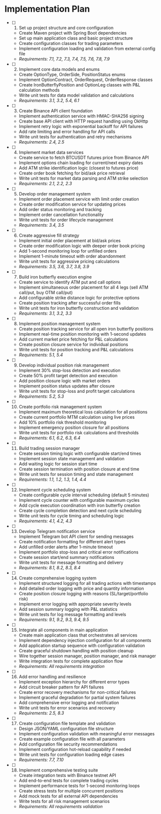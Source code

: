 # Implementation Plan

- [ ] 1. Set up project structure and core configuration
  - Create Maven project with Spring Boot dependencies
  - Set up main application class and basic project structure
  - Create configuration classes for trading parameters
  - Implement configuration loading and validation from external config file
  - _Requirements: 7.1, 7.2, 7.3, 7.4, 7.5, 7.6, 7.8, 7.9_

- [ ] 2. Implement core data models and enums
  - Create OptionType, OrderSide, PositionStatus enums
  - Implement OptionContract, OrderRequest, OrderResponse classes
  - Create IronButterflyPosition and OptionLeg classes with P&L calculation methods
  - Write unit tests for data model validation and calculations
  - _Requirements: 3.1, 3.2, 5.4, 6.1_

- [ ] 3. Create Binance API client foundation
  - Implement authentication service with HMAC-SHA256 signing
  - Create base API client with HTTP request handling using OkHttp
  - Implement retry logic with exponential backoff for API failures
  - Add rate limiting and error handling for API calls
  - Write unit tests for authentication and retry mechanisms
  - _Requirements: 2.4, 2.5_

- [ ] 4. Implement market data services
  - Create service to fetch BTCUSDT futures price from Binance API
  - Implement options chain loading for current/next expiry dates
  - Add ATM strike identification logic (closest to futures price)
  - Create order book fetching for bid/ask price retrieval
  - Write unit tests for market data parsing and ATM strike selection
  - _Requirements: 2.1, 2.2, 2.3_

- [ ] 5. Develop order management system
  - Implement order placement service with limit order creation
  - Create order modification service for updating prices
  - Add order status monitoring and tracking
  - Implement order cancellation functionality
  - Write unit tests for order lifecycle management
  - _Requirements: 3.4, 3.5_

- [ ] 6. Create aggressive fill strategy
  - Implement initial order placement at bid/ask prices
  - Create order modification logic with deeper order book pricing
  - Add 1-second monitoring loop for unfilled orders
  - Implement 1-minute timeout with order abandonment
  - Write unit tests for aggressive pricing calculations
  - _Requirements: 3.5, 3.6, 3.7, 3.8, 3.9_

- [ ] 7. Build iron butterfly execution engine
  - Create service to identify ATM put and call options
  - Implement simultaneous order placement for all 4 legs (sell ATM call/put, buy OTM call/put)
  - Add configurable strike distance logic for protective options
  - Create position tracking after successful order fills
  - Write unit tests for iron butterfly construction and validation
  - _Requirements: 3.1, 3.2, 3.3_

- [ ] 8. Implement position management system
  - Create position tracking service for all open iron butterfly positions
  - Implement real-time position monitoring with 1-second updates
  - Add current market price fetching for P&L calculations
  - Create position closure service for individual positions
  - Write unit tests for position tracking and P&L calculations
  - _Requirements: 5.1, 5.4_

- [ ] 9. Develop individual position risk management
  - Implement 30% stop-loss detection and execution
  - Create 50% profit target detection and execution
  - Add position closure logic with market orders
  - Implement position status updates after closure
  - Write unit tests for stop-loss and profit target calculations
  - _Requirements: 5.2, 5.3_

- [ ] 10. Create portfolio risk management system
  - Implement maximum theoretical loss calculation for all positions
  - Create current portfolio MTM calculation using live prices
  - Add 10% portfolio risk threshold monitoring
  - Implement emergency position closure for all positions
  - Write unit tests for portfolio risk calculations and thresholds
  - _Requirements: 6.1, 6.2, 6.3, 6.4_

- [ ] 11. Build trading session manager
  - Create session timing logic with configurable start/end times
  - Implement session state management and validation
  - Add waiting logic for session start time
  - Create session termination with position closure at end time
  - Write unit tests for session timing and state management
  - _Requirements: 1.1, 1.2, 1.3, 1.4, 4.4_

- [ ] 12. Implement cycle scheduling system
  - Create configurable cycle interval scheduling (default 5 minutes)
  - Implement cycle counter with configurable maximum cycles
  - Add cycle execution coordination with iron butterfly creation
  - Create cycle completion detection and next cycle scheduling
  - Write unit tests for cycle timing and scheduling logic
  - _Requirements: 4.1, 4.2, 4.3_

- [ ] 13. Develop Telegram notification service
  - Implement Telegram bot API client for sending messages
  - Create notification formatting for different alert types
  - Add unfilled order alerts after 1-minute timeout
  - Implement portfolio stop-loss and critical error notifications
  - Create session start/end summary notifications
  - Write unit tests for message formatting and delivery
  - _Requirements: 8.1, 8.2, 8.3, 8.4_

- [ ] 14. Create comprehensive logging system
  - Implement structured logging for all trading actions with timestamps
  - Add detailed order logging with price and quantity information
  - Create position closure logging with reasons (SL/target/portfolio risk)
  - Implement error logging with appropriate severity levels
  - Add session summary logging with P&L statistics
  - Write unit tests for log message formatting and levels
  - _Requirements: 9.1, 9.2, 9.3, 9.4, 9.5_

- [ ] 15. Integrate all components in main application
  - Create main application class that orchestrates all services
  - Implement dependency injection configuration for all components
  - Add application startup sequence with configuration validation
  - Create graceful shutdown handling with position cleanup
  - Wire together session manager, position manager, and risk manager
  - Write integration tests for complete application flow
  - _Requirements: All requirements integration_

- [ ] 16. Add error handling and resilience
  - Implement exception hierarchy for different error types
  - Add circuit breaker pattern for API failures
  - Create error recovery mechanisms for non-critical failures
  - Implement graceful degradation for partial system failures
  - Add comprehensive error logging and notification
  - Write unit tests for error scenarios and recovery
  - _Requirements: 2.5, 8.3_

- [ ] 17. Create configuration file template and validation
  - Design JSON/YAML configuration file structure
  - Implement configuration validation with meaningful error messages
  - Create example configuration file with all parameters
  - Add configuration file security recommendations
  - Implement configuration hot-reload capability if needed
  - Write unit tests for configuration loading edge cases
  - _Requirements: 7.7, 7.10_

- [ ] 18. Implement comprehensive testing suite
  - Create integration tests with Binance testnet API
  - Add end-to-end tests for complete trading cycles
  - Implement performance tests for 1-second monitoring loops
  - Create stress tests for multiple concurrent positions
  - Add mock tests for all external API dependencies
  - Write tests for all risk management scenarios
  - _Requirements: All requirements validation_